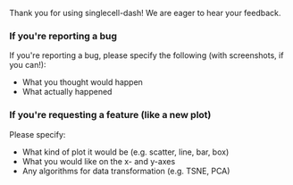 Thank you for using singlecell-dash! We are eager to hear your feedback.

### If you're reporting a bug

If you're reporting a bug, please specify the following (with screenshots, if
you can!):

- What you thought would happen
- What actually happened

### If you're requesting a feature (like a new plot)

Please specify:

- What kind of plot it would be (e.g. scatter, line, bar, box)
- What you would like on the x- and y-axes
- Any algorithms for data transformation (e.g. TSNE, PCA)